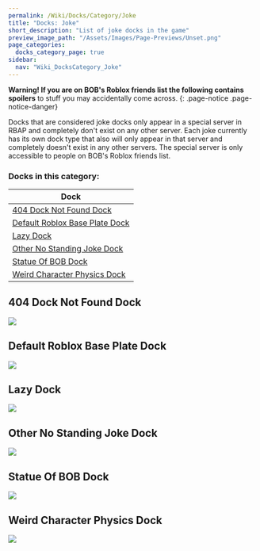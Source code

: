 ```yaml
---
permalink: /Wiki/Docks/Category/Joke
title: "Docks: Joke"
short_description: "List of joke docks in the game"
preview_image_path: "/Assets/Images/Page-Previews/Unset.png"
page_categories:
  docks_category_page: true
sidebar:
  nav: "Wiki_DocksCategory_Joke"
---
```


**Warning! If you are on BOB's Roblox friends list the following contains spoilers** to stuff you may accidentally come across.
{: .page-notice .page-notice-danger}

Docks that are considered joke docks only appear in a special server in RBAP and completely don't exist on any other server. Each joke currently has its own dock type that also will only appear in that server and completely doesn't exist in any other servers. The special server is only accessible to people on BOB's Roblox friends list.

### Docks in this category:

| Dock |
|-|
| [404 Dock Not Found Dock](/RBAP-Wiki/Wiki/Docks/Category/Joke#404-dock-not-found-dock) |
| [Default Roblox Base Plate Dock](/RBAP-Wiki/Wiki/Docks/Category/Joke#default-roblox-base-plate-dock) |
| [Lazy Dock](/RBAP-Wiki/Wiki/Docks/Category/Joke#lazy-dock) |
| [Other No Standing Joke Dock](/RBAP-Wiki/Wiki/Docks/Category/Joke#other-no-standing-joke-dock) |
| [Statue Of BOB Dock](/RBAP-Wiki/Wiki/Docks/Category/Joke#statue-of-bob-dock) |
| [Weird Character Physics Dock](/RBAP-Wiki/Wiki/Docks/Category/Joke#weird-character-physics-dock) |

## 404 Dock Not Found Dock

![](/RBAP-Wiki/Assets/Images/Docks/Joke%20Docks/404%20Dock%20Not%20Found%20Dock.png)

## Default Roblox Base Plate Dock

![](/RBAP-Wiki/Assets/Images/Docks/Joke%20Docks/Default%20Roblox%20Base%20Plate%20Dock.png)

## Lazy Dock

![](/RBAP-Wiki/Assets/Images/Docks/Joke%20Docks/Lazy%20Dock.png)

## Other No Standing Joke Dock

![](/RBAP-Wiki/Assets/Images/Docks/Joke%20Docks/Other%20No%20Standing%20Joke%20Dock.png)

## Statue Of BOB Dock

![](/RBAP-Wiki/Assets/Images/Docks/Joke%20Docks/Statue%20Of%20BOB%20Dock.png)

## Weird Character Physics Dock

![](/RBAP-Wiki/Assets/Images/Docks/Joke%20Docks/Weird%20Character%20Physics%20Dock.png)
